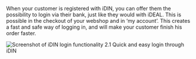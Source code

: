 When your customer is registered with iDIN, you can offer them the possibility to login via their bank, just like they would with iDEAL. This is possible in the checkout of your webshop and in ‘my account’. This creates a fast and safe way of logging in, and will make your customer finish his order faster.

![Screenshot of iDIN login functionality](/images/features/authentication.png)
2.1 Quick and easy login through iDIN